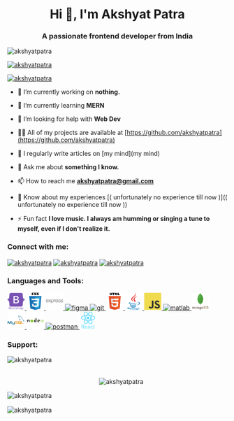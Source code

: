 <h1 align="center">Hi 👋, I'm Akshyat Patra</h1>
<h3 align="center">A passionate frontend developer from India</h3>

<p align="left"> <img src="https://komarev.com/ghpvc/?username=akshyatpatra&label=Profile%20views&color=0e75b6&style=flat" alt="akshyatpatra" /> </p>

<p align="left"> <a href="https://github.com/ryo-ma/github-profile-trophy"><img src="https://github-profile-trophy.vercel.app/?username=akshyatpatra" alt="akshyatpatra" /></a> </p>

<p align="left"> <a href="https://twitter.com/akshyatpatra" target="blank"><img src="https://img.shields.io/twitter/follow/akshyatpatra?logo=twitter&style=for-the-badge" alt="akshyatpatra" /></a> </p>

- 🔭 I’m currently working on **nothing.**

- 🌱 I’m currently learning **MERN**

- 🤝 I’m looking for help with **Web Dev**

- 👨‍💻 All of my projects are available at [https://github.com/akshyatpatra](https://github.com/akshyatpatra)

- 📝 I regularly write articles on [my mind](my mind)

- 💬 Ask me about **something I know.**

- 📫 How to reach me **akshyatpatra@gmail.com**

- 📄 Know about my experiences [( unfortunately no experience till now )](( unfortunately no experience till now ))

- ⚡ Fun fact **I love music. I always am humming or singing a tune to myself, even if I don't realize it.**

<h3 align="left">Connect with me:</h3>
<p align="left">
<a href="https://twitter.com/akshyatpatra" target="blank"><img align="center" src="https://raw.githubusercontent.com/rahuldkjain/github-profile-readme-generator/master/src/images/icons/Social/twitter.svg" alt="akshyatpatra" height="30" width="40" /></a>
<a href="https://linkedin.com/in/akshyatpatra" target="blank"><img align="center" src="https://raw.githubusercontent.com/rahuldkjain/github-profile-readme-generator/master/src/images/icons/Social/linked-in-alt.svg" alt="akshyatpatra" height="30" width="40" /></a>
<a href="https://instagram.com/akshyatpatra" target="blank"><img align="center" src="https://raw.githubusercontent.com/rahuldkjain/github-profile-readme-generator/master/src/images/icons/Social/instagram.svg" alt="akshyatpatra" height="30" width="40" /></a>
</p>

<h3 align="left">Languages and Tools:</h3>
<p align="left"> <a href="https://getbootstrap.com" target="_blank" rel="noreferrer"> <img src="https://raw.githubusercontent.com/devicons/devicon/master/icons/bootstrap/bootstrap-plain-wordmark.svg" alt="bootstrap" width="40" height="40"/> </a> <a href="https://www.w3schools.com/css/" target="_blank" rel="noreferrer"> <img src="https://raw.githubusercontent.com/devicons/devicon/master/icons/css3/css3-original-wordmark.svg" alt="css3" width="40" height="40"/> </a> <a href="https://expressjs.com" target="_blank" rel="noreferrer"> <img src="https://raw.githubusercontent.com/devicons/devicon/master/icons/express/express-original-wordmark.svg" alt="express" width="40" height="40"/> </a> <a href="https://www.figma.com/" target="_blank" rel="noreferrer"> <img src="https://www.vectorlogo.zone/logos/figma/figma-icon.svg" alt="figma" width="40" height="40"/> </a> <a href="https://git-scm.com/" target="_blank" rel="noreferrer"> <img src="https://www.vectorlogo.zone/logos/git-scm/git-scm-icon.svg" alt="git" width="40" height="40"/> </a> <a href="https://www.w3.org/html/" target="_blank" rel="noreferrer"> <img src="https://raw.githubusercontent.com/devicons/devicon/master/icons/html5/html5-original-wordmark.svg" alt="html5" width="40" height="40"/> </a> <a href="https://www.java.com" target="_blank" rel="noreferrer"> <img src="https://raw.githubusercontent.com/devicons/devicon/master/icons/java/java-original.svg" alt="java" width="40" height="40"/> </a> <a href="https://developer.mozilla.org/en-US/docs/Web/JavaScript" target="_blank" rel="noreferrer"> <img src="https://raw.githubusercontent.com/devicons/devicon/master/icons/javascript/javascript-original.svg" alt="javascript" width="40" height="40"/> </a> <a href="https://www.mathworks.com/" target="_blank" rel="noreferrer"> <img src="https://upload.wikimedia.org/wikipedia/commons/2/21/Matlab_Logo.png" alt="matlab" width="40" height="40"/> </a> <a href="https://www.mongodb.com/" target="_blank" rel="noreferrer"> <img src="https://raw.githubusercontent.com/devicons/devicon/master/icons/mongodb/mongodb-original-wordmark.svg" alt="mongodb" width="40" height="40"/> </a> <a href="https://www.mysql.com/" target="_blank" rel="noreferrer"> <img src="https://raw.githubusercontent.com/devicons/devicon/master/icons/mysql/mysql-original-wordmark.svg" alt="mysql" width="40" height="40"/> </a> <a href="https://nodejs.org" target="_blank" rel="noreferrer"> <img src="https://raw.githubusercontent.com/devicons/devicon/master/icons/nodejs/nodejs-original-wordmark.svg" alt="nodejs" width="40" height="40"/> </a> <a href="https://postman.com" target="_blank" rel="noreferrer"> <img src="https://www.vectorlogo.zone/logos/getpostman/getpostman-icon.svg" alt="postman" width="40" height="40"/> </a> <a href="https://reactjs.org/" target="_blank" rel="noreferrer"> <img src="https://raw.githubusercontent.com/devicons/devicon/master/icons/react/react-original-wordmark.svg" alt="react" width="40" height="40"/> </a> </p>

<h3 align="left">Support:</h3>
<p><a href="https://www.buymeacoffee.com/akshyatpatra"> <img align="left" src="https://cdn.buymeacoffee.com/buttons/v2/default-yellow.png" height="50" width="210" alt="akshyatpatra" /></a></p><br><br>

<p><img align="center" src="https://github-readme-stats.vercel.app/api/top-langs?username=akshyatpatra&show_icons=true&locale=en&layout=compact" alt="akshyatpatra" /></p>

<p><img align="center" src="https://github-readme-stats.vercel.app/api?username=akshyatpatra&show_icons=true&locale=en" alt="akshyatpatra" /></p>

<p><img align="center" src="https://github-readme-streak-stats.herokuapp.com/?user=akshyatpatra&" alt="akshyatpatra" /></p>

<!---
akshyatpatra/akshyatpatra is a ✨ special ✨ repository because its `README.md` (this file) appears on your GitHub profile.
You can click the Preview link to take a look at your changes.
--->
